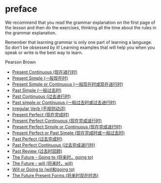 # preface
We recommend that you read the grammar explanation on the first page of the lesson and then do the exercises, thinking all the time about the rules in the grammar explanation. 


Remember that learning grammar is only one part of learning a language. So don't be obsessed by it! Learning examples that will help you when you speak or write is the best way to learn. 


Pearson Brown


* [Present Continuous (现在进行时)](./present-continuous.md)
* [Present Simple (一般现在时)](./present-simple.md)
* [Present Simple or Continuous (一般现在时或现在进行时)](./present-simple-or-continuous.md)
* [Past Simple (一般过去时)](./past-simple.md)
* [Past Continuous (过去进行时)](./past-continuous.md)
* [Past simple or Continuous (一般过去时或过去进行时)](./past-simple-continuous.md)
* [Irregular Verb (不规则动词)](./irregular-verb.md)
* [Present Perfect (现在完成时)](./present-perfect.md)
* [Present Perfect Continuous (现在完成进行时)](./present-perfect-continuous.md)
* [Present Perfect Simple or Continuous (现在完成进行时)](./present-perfect-simple-or-continuous.md)
* [Present Perfect or Past Simple (现在完成时或一般过去时)](./present-perfect-or-past-simple.md)
* [Past Perfect (过去完成时)](./past-perfect.md)
* [Past Perfect Continuous (过去完成进行时)](./past-perfect-continuous.md)
* [Past Review (过去时回顾)](./past-review.md)
* [The Future - Going to (将来时，going to)](./the-future-going-to.md)
* [The Future - will (将来时，will)](./the-future-will.md)
* [Will or Going to (will和going to)](./will-or-going-to.md)
* [The Future Present Forms (将来时现在时态)](./the-future-present-forms.md)
